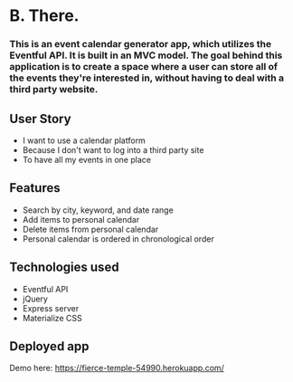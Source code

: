 # B. There.

### This is an event calendar generator app, which utilizes the Eventful API. It is built in an MVC model. The goal behind this application is to create a space where a user can store all of the events they're interested in, without having to deal with a third party website.

## User Story

- I want to use a calendar platform
- Because I don't want to log into a third party site
- To have all my events in one place

## Features

- Search by city, keyword, and date range
- Add items to personal calendar
- Delete items from personal calendar
- Personal calendar is ordered in chronological order

## Technologies used

- Eventful API
- jQuery
- Express server
- Materialize CSS

## Deployed app

Demo here: https://fierce-temple-54990.herokuapp.com/
